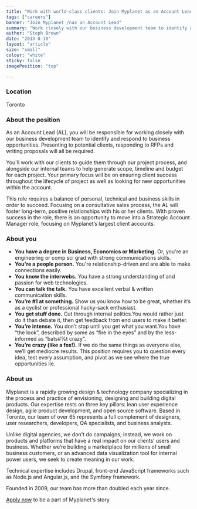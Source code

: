 ```yaml
---
title: "Work with world-class clients: Join Myplanet as an Account Lead"
tags: ["careers"]
banner: "Join Myplanet /nas an Account Lead"
summary: "Work closely with our business development team to identify and respond to business opportunities."
author: "Steph Brown"
date: "2013-8-10"
layout: "article"
size: "small"
colour: "white"
sticky: false
imagePosition: "top"

---
```


### Location 
Toronto

### About the position
As an Account Lead (AL), you will be responsible for working closely with our business development team to identify and respond to business opportunities. Presenting to potential clients, responding to RFPs and writing proposals will all be required.

You'll work with our clients to guide them through our project process, and alongside our internal teams to help generate scope, timeline and budget for each project. Your primary focus will be on ensuring client success throughout the lifecycle of project as well as looking for new opportunities within the account.

This role requires a balance of personal, technical and business skills in order to succeed. Focusing on a consultative sales process, the AL will foster long-term, positive relationships with his or her clients. With proven success in the role, there is an opportunity to move into a Strategic Account Manager role, focusing on Myplanet’s largest client accounts. 

### About you 
* **You have a degree in Business, Economics or Marketing.** Or, you're an engineering or comp sci grad with strong communications skills.
* **You're a people person.** You're relationship-driven and are able to make connections easily. 
* **You know the interwebs.** You have a strong understanding of and passion for web technologies.
* **You can talk the talk.** You have excellent verbal & written communication skills.
* **You’re #1 at something.** Show us you know how to be great, whether it’s as a cyclist or professional hacky-sack enthusiast.
* **You get stuff done.** Cut through internal politics.You would rather just do it than debate it, then get feedback from end users to make it better.
* **You’re intense.** You don’t stop until you get what you want.You have “the look”, described by some as “fire in the eyes” and by the less-informed as “bats#%t crazy”.
* **You’re crazy (like a fox!).** If we do the same things as everyone else, we’ll get mediocre results. This position requires you to question every idea, test every assumption, and pivot as we see where the true opportunities lie.

### About us 
Myplanet is a rapidly growing design & technology company specializing in the process and practice of envisioning, designing and building digital products. Our expertise rests on three key pillars: lean user experience design, agile product development, and open source software. Based in Toronto, our team of over 65 represents a full complement of designers, user researchers, developers, QA specialists, and business analysts.

Unlike digital agencies, we don't do campaigns; instead, we work on products and platforms that have a real impact on our clients’ users and business. Whether we’re building a marketplace for millions of small business customers, or an advanced data visualization tool for internal power users, we seek to create meaning in our work. 

Technical expertise includes Drupal, front-end JavaScript frameworks such as Node.js and Angular.js, and the Symfony framework.

Founded in 2009, our team has more than doubled each year since. 

<a href="https://myplanet.wufoo.com/forms/account-lead" target="_blank">Apply now</a> to be a part of Myplanet's story.